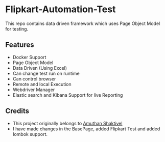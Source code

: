 # Flipkart-Automation-Test

This repo contains data driven framework which uses Page Object Model for testing. 

## Features

- Docker Support 
- Page Object Model 
- Data Driven (Using Excel)
- Can change test run on runtime
- Can control browser
- Remote and local Execution
- Webdriver Manager
- Elastic search and Kibana Support for live Reporting


## Credits

- This project originally belongs to [Amuthan Shaktivel](https://github.com/amuthansakthivel)
- I have made changes in the BasePage, added Flipkart Test and added lombok support.
